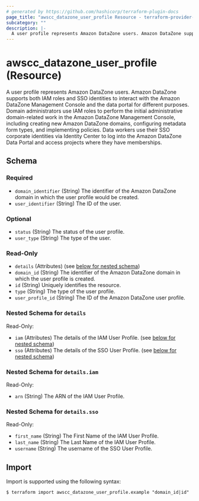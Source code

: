 ```yaml
---
# generated by https://github.com/hashicorp/terraform-plugin-docs
page_title: "awscc_datazone_user_profile Resource - terraform-provider-awscc"
subcategory: ""
description: |-
  A user profile represents Amazon DataZone users. Amazon DataZone supports both IAM roles and SSO identities to interact with the Amazon DataZone Management Console and the data portal for different purposes. Domain administrators use IAM roles to perform the initial administrative domain-related work in the Amazon DataZone Management Console, including creating new Amazon DataZone domains, configuring metadata form types, and implementing policies. Data workers use their SSO corporate identities via Identity Center to log into the Amazon DataZone Data Portal and access projects where they have memberships.
---
```


# awscc_datazone_user_profile (Resource)

A user profile represents Amazon DataZone users. Amazon DataZone supports both IAM roles and SSO identities to interact with the Amazon DataZone Management Console and the data portal for different purposes. Domain administrators use IAM roles to perform the initial administrative domain-related work in the Amazon DataZone Management Console, including creating new Amazon DataZone domains, configuring metadata form types, and implementing policies. Data workers use their SSO corporate identities via Identity Center to log into the Amazon DataZone Data Portal and access projects where they have memberships.



<!-- schema generated by tfplugindocs -->
## Schema

### Required

- `domain_identifier` (String) The identifier of the Amazon DataZone domain in which the user profile would be created.
- `user_identifier` (String) The ID of the user.

### Optional

- `status` (String) The status of the user profile.
- `user_type` (String) The type of the user.

### Read-Only

- `details` (Attributes) (see [below for nested schema](#nestedatt--details))
- `domain_id` (String) The identifier of the Amazon DataZone domain in which the user profile is created.
- `id` (String) Uniquely identifies the resource.
- `type` (String) The type of the user profile.
- `user_profile_id` (String) The ID of the Amazon DataZone user profile.

<a id="nestedatt--details"></a>
### Nested Schema for `details`

Read-Only:

- `iam` (Attributes) The details of the IAM User Profile. (see [below for nested schema](#nestedatt--details--iam))
- `sso` (Attributes) The details of the SSO User Profile. (see [below for nested schema](#nestedatt--details--sso))

<a id="nestedatt--details--iam"></a>
### Nested Schema for `details.iam`

Read-Only:

- `arn` (String) The ARN of the IAM User Profile.


<a id="nestedatt--details--sso"></a>
### Nested Schema for `details.sso`

Read-Only:

- `first_name` (String) The First Name of the IAM User Profile.
- `last_name` (String) The Last Name of the IAM User Profile.
- `username` (String) The username of the SSO User Profile.

## Import

Import is supported using the following syntax:

```shell
$ terraform import awscc_datazone_user_profile.example "domain_id|id"
```
